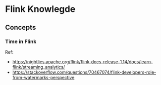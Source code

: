 # Flink Knowlegde
## Concepts
### Time in Flink
Ref: 
+ https://nightlies.apache.org/flink/flink-docs-release-1.14/docs/learn-flink/streaming_analytics/
+ https://stackoverflow.com/questions/70467074/flink-developers-role-from-watermarks-perspective
